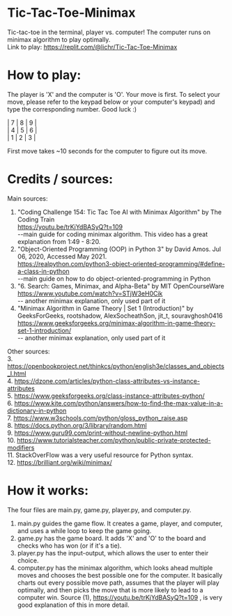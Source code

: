 # Tic-Tac-Toe-Minimax
Tic-tac-toe in the terminal, player vs. computer! The computer runs on minimax algorithm to play optimally.  
Link to play: https://replit.com/@lichr/Tic-Tac-Toe-Minimax  

# How to play:
The player is 'X' and the computer is 'O'.
Your move is first. To select your move, please refer
to the keypad below or your computer's keypad) and type
the corresponding number. Good luck :)

| 7 | 8 | 9 |  
| 4 | 5 | 6 |  
| 1 | 2 | 3 |  

First move takes ~10 seconds for the computer to figure out its move.

# Credits / sources:
Main sources:  
1. "Coding Challenge 154: Tic Tac Toe AI with Minimax Algorithm" by The Coding Train  
https://youtu.be/trKjYdBASyQ?t=109  
--main guide for coding minimax algorithm. This video has a great explanation from 1:49 - 8:20.  
2. "Object-Oriented Programming (OOP) in Python 3" by David Amos. Jul 06, 2020, Accessed May 2021.  
https://realpython.com/python3-object-oriented-programming/#define-a-class-in-python  
--main guide on how to do object-oriented-programming in Python  
3. "6. Search: Games, Minimax, and Alpha-Beta" by MIT OpenCourseWare  
https://www.youtube.com/watch?v=STjW3eH0Cik  
-- another minimax explanation, only used part of it
4. "Minimax Algorithm in Game Theory | Set 1 (Introduction)" by GeeksForGeeks, rootshadow, AlexSocheathSon, jit_t, souravghosh0416  
https://www.geeksforgeeks.org/minimax-algorithm-in-game-theory-set-1-introduction/  
-- another minimax explanation, only used part of it

Other sources:  
3. https://openbookproject.net/thinkcs/python/english3e/classes_and_objects_I.html  
4. https://dzone.com/articles/python-class-attributes-vs-instance-attributes  
5. https://www.geeksforgeeks.org/class-instance-attributes-python/  
6. https://www.kite.com/python/answers/how-to-find-the-max-value-in-a-dictionary-in-python  
7. https://www.w3schools.com/python/gloss_python_raise.asp  
8. https://docs.python.org/3/library/random.html  
9. https://www.guru99.com/print-without-newline-python.html  
10. https://www.tutorialsteacher.com/python/public-private-protected-modifiers  
11. StackOverFlow was a very useful resource for Python syntax.  
12. https://brilliant.org/wiki/minimax/  

# How it works:
The four files are main.py, game.py, player.py, and computer.py.
1. main.py guides the game flow. It creates a game, player, and computer, and uses a while loop to keep the game going.
2. game.py has the game board. It adds 'X' and 'O' to the board and checks who has won (or if it's a tie).
3. player.py has the input-output, which allows the user to enter their choice.
4. computer.py has the minimax algorithm, which looks ahead multiple moves and chooses the best possible one for the computer. It basically charts out every possible move path, assumes that the player will play optimally, and then picks the move that is more likely to lead to a computer win. Source (1), https://youtu.be/trKjYdBASyQ?t=109 , is very good explanation of this in more detail.
